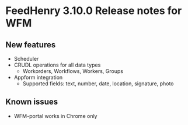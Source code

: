 # FeedHenry 3.10.0 Release notes for WFM

## New features
* Scheduler
* CRUDL operations for all data types
  * Workorders, Workflows, Workers, Groups
* Appform integration
  * Supported fields: text, number, date, location, signature, photo

## Known issues
* WFM-portal works in Chrome only
